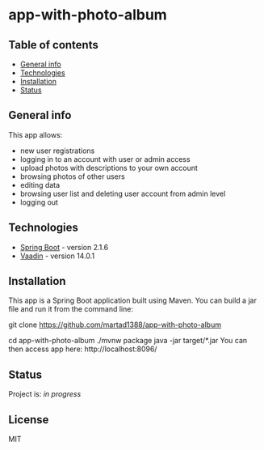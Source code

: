 # app-with-photo-album

## Table of contents
* [General info](#general-info)
* [Technologies](#technologies)
* [Installation](#installation)
* [Status](#status)

## General info

This app allows:
- new user registrations
- logging in to an account with user or admin access
- upload photos with descriptions to your own account
- browsing photos of other users
- editing data
- browsing user list and deleting user account from admin level
- logging out


## Technologies
* [Spring Boot] - version 2.1.6
* [Vaadin] - version 14.0.1


## Installation
This app is a Spring Boot application built using Maven. You can build a jar file and run it from the command line:

git clone https://github.com/martad1388/app-with-photo-album

cd app-with-photo-album
./mvnw package
java -jar target/*.jar
You can then access app here: http://localhost:8096/

## Status
Project is: _in progress_

License
----

MIT


[Spring Boot]: <https://spring.io/projects/spring-boot>
[Vaadin]: <https://vaadin.com/releases>

